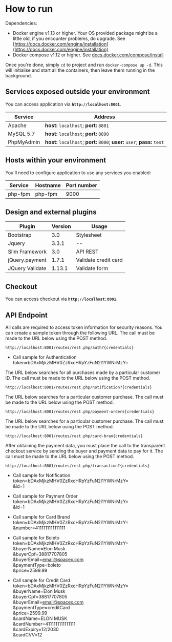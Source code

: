 # How to run #

Dependencies:

  * Docker engine v1.13 or higher. Your OS provided package might be a little old, if you encounter problems, do upgrade. See [https://docs.docker.com/engine/installation](https://docs.docker.com/engine/installation)
  * Docker compose v1.12 or higher. See [docs.docker.com/compose/install](https://docs.docker.com/compose/install/)

Once you're done, simply `cd` to project and run `docker-compose up -d`. This will initialise and start all the containers, then leave them running in the background.

## Services exposed outside your environment ##

You can access application via **`http://localhost:8001`**.

Service|Address
------|---------
Apache|**host:** `localhost`; **port:** `8801`
MySQL 5.7|**host:** `localhost`; **port:** `8890`
PhpMyAdmin|**host:** `localhost`; **port:** `8000`; **user:** `user`; **pass:** `test`

## Hosts within your environment ##

You'll need to configure application to use any services you enabled:

Service|Hostname|Port number
------|---------|-----------
php-fpm|php-fpm|9000

## Design and external plugins ##
Plugin|Version|Usage
------|---------|---------
Bootstrap|3.0|Stylesheet
Jquery|3.3.1|--
Slim Framework|3.0|API REST
jQuery.payment|1.7.1|Validate credit card
JQuery Validate|1.13.1|Validate form

## Checkout ##
You can access checkout via **`http://localhost:8001`**.

## API Endpoint ##
All calls are required to access token information for security reasons. You can create a sample token through the following URL. The call must be made to the URL below using the POST method.  
```
http://localhost:8001/routes/rest.php/auth?{credentials}
```
* Call sample for Authentication  
token=bDAxMjkzMHV0ZzRxcHRpYzFuN2l1YWNrMzY=

The URL below searches for all purchases made by a particular customer ID. The call must be made to the URL below using the POST method.
```
http://localhost:8001/routes/rest.php/notification?{credentials}
```
The URL below searches for a particular customer purchase. The call must be made to the URL below using the POST method.  
```
http://localhost:8001/routes/rest.php/payment-orders{credentials}
```
The URL below searches for a particular customer purchase. The call must be made to the URL below using the POST method.  
```
http://localhost:8001/routes/rest.php/card-bran{credentials}
```
After obtaining the payment data, you must place the call to the transparent checkout service by sending the buyer and payment data to pay for it. The call must be made to the URL below using the POST method.  
```
http://localhost:8001/routes/rest.php/transaction?{credentials}
```

* Call sample for Notification  
token=bDAxMjkzMHV0ZzRxcHRpYzFuN2l1YWNrMzY=  
&id=1

* Call sample for Payment Order  
token=bDAxMjkzMHV0ZzRxcHRpYzFuN2l1YWNrMzY=  
&id=1

* Call sample for Card Brand  
token=bDAxMjkzMHV0ZzRxcHRpYzFuN2l1YWNrMzY=  
&number=4111111111111111

* Call sample for Boleto  
token=bDAxMjkzMHV0ZzRxcHRpYzFuN2l1YWNrMzY=  
&buyerName=Elon Musk  
&buyerCpf=38817707805  
&buyerEmail=email@spacex.com  
&paymentType=boleto  
&price=2599.99  

* Call sample for Credit Card  
token=bDAxMjkzMHV0ZzRxcHRpYzFuN2l1YWNrMzY=  
&buyerName=Elon Musk  
&buyerCpf=38817707805  
&buyerEmail=email@spacex.com  
&paymentType=creditCard  
&price=2599.99  
&cardName=ELON MUSK  
&cardNumber=4111111111111111  
&cardExpiry=12/2030  
&cardCVV=12
